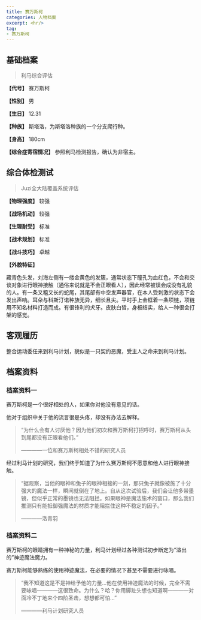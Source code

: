 ```yaml
---
title: 赛万斯柯
categories: 人物档案
excerpt: <hr/>
tag:
- 赛万斯柯
---
```


## 基础档案

> 利马综合评估

**【代号】** 赛万斯柯

**【性别】** 男

**【生日】** 12.31

**【种族】** 斯塔洛，为斯塔洛种族的一个分支爬行种。

**【身高】** 180cm

**【综合症寄宿情况】** 参照利马检测报告，确认为非宿主。

## 综合体检测试

> Juzi全大陆覆盖系统评估

**【物理强度】** 较强

**【战场机动】** 较强

**【生理耐受】** 标准

**【战术规划】** 标准

**【战斗技巧】** 卓越

**【外貌特征】**

藏青色头发，刘海左侧有一缕金黄色的发簇，通常状态下瞳孔为血红色，不会和交谈对象进行眼神接触（通俗来说就是不会正眼看人），因此经常被误会成没有礼貌的人。有一条又粗又长的蛇尾，其尾部有中空发声器官，在本人受刺激的状态下会发出声响。耳朵与科斯汀诺种族无异，细长且尖。平时手上会框着一条项链，项链用不知名材料打造而成。有很锋利的犬牙。皮肤白皙，身板结实，给人一种很会打架的感觉。

## 客观履历

整合运动委任来到利马计划，貌似是一只契约恶魔，受主人之命来到利马计划。

## 档案资料

### 档案资料一

赛万斯柯是一个很好相处的人，如果你对他没有意见的话。

他对于组织中关于他的流言很是头疼，却没有办法去解释。

> “为什么会有人讨厌他？因为他们初次和赛万斯柯打招呼时，赛万斯柯从头到尾都没有正眼看他们。”
>
> ————一位和赛万斯柯相处不错的研究人员

经过利马计划的研究，我们终于知道了为什么赛万斯柯不愿意和他人进行眼神接触。

> “据观察，当他的眼神和兔子的眼神相接的一刻，那只兔子就像被施了十分强大的魔法一样，瞬间就倒在了地上。自从这次试验后，我们会让他多带墨镜，但似乎正常的墨镜也无法阻拦。如果眼神是魔法施术的窗口，那么我们推测只有能抵御强魔法的材质才能阻拦住这种不稳定的因子。”
>
> ————洛青羽

### 档案资料二

赛万斯柯的眼睛拥有一种神秘的力量，利马计划经过各种测试初步断定为“溢出的”神迹魔法魔力。

赛万斯柯能够熟练的使用神迹魔法，在必要的情况下甚至不需要进行咏唱。

> “我不知道这是不是神给予他的力量...他在使用神迹魔法的时候，完全不需要咏唱————这很致命。为什么？哈？你用脚趾头想也知道啊————对面冷不丁地来个四阶圣击，想想都可怕...”
>
> ————利马计划研究人员
